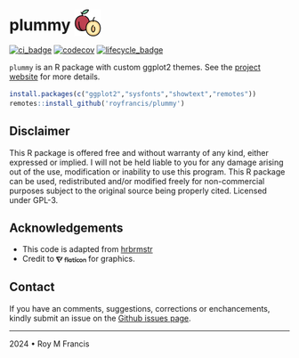 # plummy <a href="https://github.com/royfrancis/plummy"> <img src="pkgdown/favicon/android-chrome-192x192.png" style="margin-bottom:-10px;" width="48" height="48"></a>

[![ci_badge](https://github.com/royfrancis/plummy/workflows/r-cmd-check/badge.svg)](https://github.com/royfrancis/plummy/actions?workflow=r-cmd-check) [![codecov](https://codecov.io/gh/royfrancis/plummy/branch/main/graph/badge.svg?token=4DOQ8HNQFK)](https://app.codecov.io/gh/royfrancis/plummy/) [![lifecycle_badge](https://lifecycle.r-lib.org/articles/figures/lifecycle-experimental.svg)](https://lifecycle.r-lib.org/articles/stages.html#experimental)

`plummy` is an R package with custom ggplot2 themes. See the [project website](http://royfrancis.github.io/plummy) for more details.

```r
install.packages(c("ggplot2","sysfonts","showtext","remotes"))
remotes::install_github('royfrancis/plummy')
```

## Disclaimer

This R package is offered free and without warranty of any kind, either expressed or implied. I will not be held liable to you for any damage arising out of the use, modification or inability to use this program. This R package can be used, redistributed and/or modified freely for non-commercial purposes subject to the original source being properly cited. Licensed under GPL-3.  

## Acknowledgements

- This code is adapted from [hrbrmstr](https://github.com/hrbrmstr/hrbrthemes)
- Credit to <span><a href="https://www.flaticon.com/"><img src="pkgdown/favicon/flaticon.png" style="height:15px;vertical-align:middle;"></a></span> for graphics.

## Contact

If you have an comments, suggestions, corrections or enchancements, kindly submit an issue on the [Github issues page](https://github.com/royfrancis/plummy/issues).  

---

2024 • Roy M Francis  
